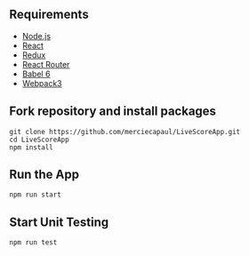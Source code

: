 ## Requirements
- [Node.js](https://nodejs.org/en/)
- [React](https://github.com/facebook/react)
- [Redux](https://github.com/reactjs/redux)
- [React Router](https://github.com/reactjs/react-router)
- [Babel 6](https://github.com/babel/babel)
- [Webpack3](https://webpack.js.org)

## Fork repository and install packages
```
git clone https://github.com/merciecapaul/LiveScoreApp.git
cd LiveScoreApp
npm install
```

## Run the App
```
npm run start
```

## Start Unit Testing
```
npm run test
```
